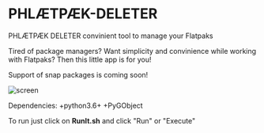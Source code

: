 # PHLÆTPÆK-DELETER
PHLÆTPÆK DELETER convinient tool to manage your Flatpaks

Tired of package managers? Want simplicity and convinience while working with Flatpaks?
Then this little app is for you!

Support of snap packages is coming soon!

![screen](https://user-images.githubusercontent.com/119310712/204406879-7cfbf095-8ec6-4bd8-93fb-5fe8db36225f.png)

Dependencies:
  +python3.6+
  +PyGObject


To run just click on <b>RunIt.sh</b> and click "Run" or "Execute"
